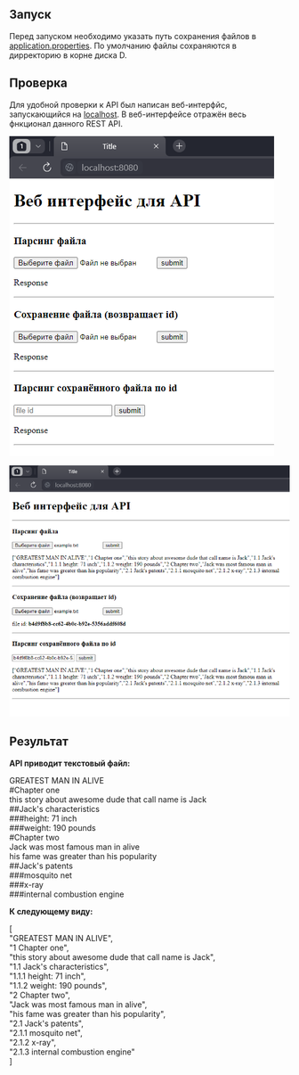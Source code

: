 ## Запуск
Перед запуском необходимо указать путь сохранения файлов в [application.properties](./src/main/resources/application.properties). 
По умолчанию файлы сохраняются в дирректорию в корне диска D.

## Проверка
Для удобной проверки к API был написан веб-интерфйс, запускающийся на [localhost](http://localhost:8080/).
В веб-интерфейсе отражён весь фнкционал данного REST API.

![img.png](img/img.png)

![img_1.png](img/img_1.png)

## Результат
<b>API приводит текстовый файл:</b>

GREATEST MAN IN ALIVE<br>
#Chapter one<br>
this story about awesome dude that call name is Jack<br>
##Jack's characteristics<br>
###height: 71 inch<br>
###weight: 190 pounds<br>
#Chapter two<br>
Jack was most famous man in alive<br>
his fame was greater than his popularity<br>
##Jack's patents<br>
###mosquito net<br>
###x-ray<br>
###internal combustion engine<br>

<b>К следующему виду:</b>

[<br>
"GREATEST MAN IN ALIVE",<br>
"1 Chapter one",<br>
"this story about awesome dude that call name is Jack",<br>
"1.1 Jack's characteristics",<br>
"1.1.1 height: 71 inch",<br>
"1.1.2 weight: 190 pounds",<br>
"2 Chapter two",<br>
"Jack was most famous man in alive",<br>
"his fame was greater than his popularity",<br>
"2.1 Jack's patents",<br>
"2.1.1 mosquito net",<br>
"2.1.2 x-ray",<br>
"2.1.3 internal combustion engine"<br>
]